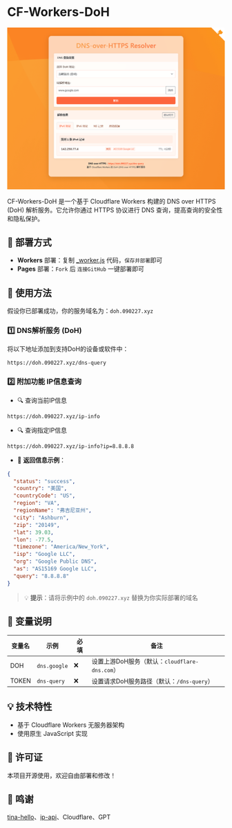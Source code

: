 # CF-Workers-DoH
![img](./img.png)

CF-Workers-DoH 是一个基于 Cloudflare Workers 构建的 DNS over HTTPS (DoH) 解析服务。它允许你通过 HTTPS 协议进行 DNS 查询，提高查询的安全性和隐私保护。

## 🚀 部署方式

- **Workers** 部署：复制 [_worker.js](https://github.com/cmliu/CF-Workers-DoH/blob/main/_worker.js) 代码，`保存并部署`即可
- **Pages** 部署：`Fork` 后 `连接GitHub` 一键部署即可

## 📖 使用方法

假设你已部署成功，你的服务域名为：`doh.090227.xyz`

### 1️⃣ DNS解析服务 (DoH)

将以下地址添加到支持DoH的设备或软件中：

```
https://doh.090227.xyz/dns-query
```

### 2️⃣ 附加功能 IP信息查询

- 🔍 查询当前IP信息
```
https://doh.090227.xyz/ip-info
```

- 🔍 查询指定IP信息
```
https://doh.090227.xyz/ip-info?ip=8.8.8.8
```

- 📝 **返回信息示例**：
```json
{
  "status": "success",
  "country": "美国",
  "countryCode": "US",
  "region": "VA",
  "regionName": "弗吉尼亚州",
  "city": "Ashburn",
  "zip": "20149",
  "lat": 39.03,
  "lon": -77.5,
  "timezone": "America/New_York",
  "isp": "Google LLC",
  "org": "Google Public DNS",
  "as": "AS15169 Google LLC",
  "query": "8.8.8.8"
}
```

> 💡 **提示**：请将示例中的 `doh.090227.xyz` 替换为你实际部署的域名

## 🔧 变量说明

| 变量名 | 示例 | 必填 | 备注 | 
|--|--|--|--|
| DOH | `dns.google` |❌| 设置上游DoH服务（默认：`cloudflare-dns.com`） |
| TOKEN | `dns-query` |❌| 设置请求DoH服务路径（默认：`/dns-query`） |

## 💡 技术特性
- 基于 Cloudflare Workers 无服务器架构
- 使用原生 JavaScript 实现

## 📝 许可证
本项目开源使用，欢迎自由部署和修改！

## 🙏 鸣谢
[tina-hello](https://github.com/tina-hello/doh-cf-workers)、[ip-api](https://ip-api.com/)、Cloudflare、GPT